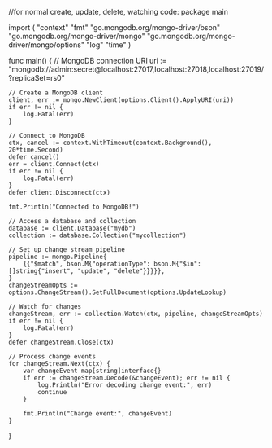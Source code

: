 
//for normal create, update, delete, watching code:
package main

import (
"context"
"fmt"
"go.mongodb.org/mongo-driver/bson"
"go.mongodb.org/mongo-driver/mongo"
"go.mongodb.org/mongo-driver/mongo/options"
"log"
"time"
)

func main() {
// MongoDB connection URI
uri := "mongodb://admin:secret@localhost:27017,localhost:27018,localhost:27019/?replicaSet=rs0"

	// Create a MongoDB client
	client, err := mongo.NewClient(options.Client().ApplyURI(uri))
	if err != nil {
		log.Fatal(err)
	}

	// Connect to MongoDB
	ctx, cancel := context.WithTimeout(context.Background(), 20*time.Second)
	defer cancel()
	err = client.Connect(ctx)
	if err != nil {
		log.Fatal(err)
	}
	defer client.Disconnect(ctx)

	fmt.Println("Connected to MongoDB!")

	// Access a database and collection
	database := client.Database("mydb")
	collection := database.Collection("mycollection")

	// Set up change stream pipeline
	pipeline := mongo.Pipeline{
		{{"$match", bson.M{"operationType": bson.M{"$in": []string{"insert", "update", "delete"}}}}},
	}
	changeStreamOpts := options.ChangeStream().SetFullDocument(options.UpdateLookup)

	// Watch for changes
	changeStream, err := collection.Watch(ctx, pipeline, changeStreamOpts)
	if err != nil {
		log.Fatal(err)
	}
	defer changeStream.Close(ctx)

	// Process change events
	for changeStream.Next(ctx) {
		var changeEvent map[string]interface{}
		if err := changeStream.Decode(&changeEvent); err != nil {
			log.Println("Error decoding change event:", err)
			continue
		}

		fmt.Println("Change event:", changeEvent)
	}
}
